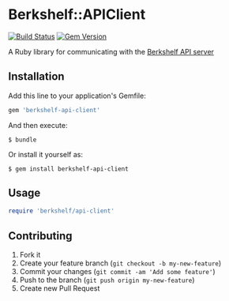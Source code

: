 # Berkshelf::APIClient

[![Build Status](https://travis-ci.org/berkshelf/berkshelf-api-client.svg?branch=master)](https://travis-ci.org/berkshelf/berkshelf-api-client) [![Gem Version](https://badge.fury.io/rb/berkshelf-api-client.svg)](https://badge.fury.io/rb/berkshelf-api-client)

A Ruby library for communicating with the [Berkshelf API server](https://github.com/berkshelf/berkshelf-api)

## Installation

Add this line to your application's Gemfile:

```ruby
gem 'berkshelf-api-client'
```

And then execute:

```shell
$ bundle
```

Or install it yourself as:

```shell
$ gem install berkshelf-api-client
```

## Usage

```ruby
require 'berkshelf/api-client'
```

## Contributing

1. Fork it
2. Create your feature branch (`git checkout -b my-new-feature`)
3. Commit your changes (`git commit -am 'Add some feature'`)
4. Push to the branch (`git push origin my-new-feature`)
5. Create new Pull Request
